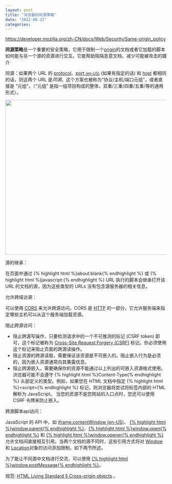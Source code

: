 ```yaml
---
layout: post
title: "浏览器的同源策略"
date: "2022-08-22"
categories: 
---
```

<p><a href="https://developer.mozilla.org/zh-CN/docs/Web/Security/Same-origin_policy">https://developer.mozilla.org/zh-CN/docs/Web/Security/Same-origin_policy</a></p>
<p><strong>同源策略</strong>是一个重要的安全策略，它用于限制一个<a href="https://developer.mozilla.org/zh-CN/docs/Glossary/Origin">origin</a>的文档或者它加载的脚本如何能与另一个源的资源进行交互。它能帮助阻隔恶意文档，减少可能被攻击的媒介</p>
<p>同源：如果两个 URL 的 <a href="https://developer.mozilla.org/zh-CN/docs/Glossary/Protocol">protocol</a>、<a class="only-in-en-us" href="https://developer.mozilla.org/en-US/docs/Glossary/Port" title="Currently only available in English (US)">port <small>(en-US)</small></a> (如果有指定的话) 和 <a href="https://developer.mozilla.org/zh-CN/docs/Glossary/Host">host</a> 都相同的话，则这两个 URL 是<em>同源</em>。这个方案也被称为&ldquo;协议/主机/端口元组&rdquo;，或者直接是 &ldquo;元组&rdquo;。（&ldquo;元组&rdquo; 是指一组项目构成的整体，双重/三重/四重/五重/等的通用形式）。</p>
<p><img height="483" src="/uploads/ckeditor/pictures/310/image-20220822085438-1.png" width="850" /></p>
<p>源的继承：</p>
<p>在页面中通过 {% highlight html %}about:blank{% endhighlight %} 或 {% highlight html %}javascript:{% endhighlight %} URL 执行的脚本会继承打开该 URL 的文档的源，因为这些类型的 URLs 没有包含源服务器的相关信息。</p>
<p>允许跨域访源：</p>
<p>可以使用 <a href="https://developer.mozilla.org/zh-CN/docs/Web/HTTP/CORS">CORS</a> 来允许跨源访问。CORS 是 <a href="https://developer.mozilla.org/zh-CN/docs/Glossary/HTTP">HTTP</a> 的一部分，它允许服务端来指定哪些主机可以从这个服务端加载资源。</p>
<p>阻止跨源访问：</p>
<div class="section-content">
<ul>
<li>阻止跨源写操作，只要检测请求中的一个不可推测的标记 (CSRF token) 即可，这个标记被称为 <a class="external" href="https://owasp.org/www-community/attacks/csrf" rel=" noopener">Cross-Site Request Forgery (CSRF)</a> 标记。你必须使用这个标记来阻止页面的跨源读操作。</li>
<li>阻止资源的跨源读取，需要保证该资源是不可嵌入的。阻止嵌入行为是必须的，因为嵌入资源通常向其暴露信息。</li>
<li>阻止跨源嵌入，需要确保你的资源不能通过以上列出的可嵌入资源格式使用。浏览器可能不会遵守 {% highlight html %}Content-Type{% endhighlight %} 头部定义的类型。例如，如果您在 HTML 文档中指定 {% highlight html %}&lt;script&gt;{% endhighlight %} 标记，则浏览器将尝试将标签内部的 HTML 解析为 JavaScript。 当您的资源不是您网站的入口点时，您还可以使用 CSRF 令牌来防止嵌入。</li>
</ul>
<p>跨源脚本api访问：</p>
<div class="section-content">
<p>JavaScript 的 API 中，如 <a class="only-in-en-us" href="https://developer.mozilla.org/en-US/docs/Web/API/HTMLIFrameElement" title="Currently only available in English (US)">iframe.contentWindow (en-US)</a>、 <a href="https://developer.mozilla.org/zh-CN/docs/Web/API/Window/parent">{% highlight html %}window.parent{% endhighlight %}</a>、<a href="https://developer.mozilla.org/zh-CN/docs/Web/API/Window/open">{% highlight html %}window.open{% endhighlight %}</a> 和 <a href="https://developer.mozilla.org/zh-CN/docs/Web/API/Window/opener">{% highlight html %}window.opener{% endhighlight %}</a> 允许文档间直接相互引用。当两个文档的源不同时，这些引用方式将对 <a class="external" href="https://www.whatwg.org/specs/web-apps/current-work/multipage/browsers.html#security-window" rel=" noopener">Window</a> 和 <a class="external" href="https://www.whatwg.org/specs/web-apps/current-work/multipage/history.html#security-location" rel=" noopener">Location</a>对象的访问添加限制，如下两节所述。</p>
<p>为了能让不同源中文档进行交流，可以使用 <a href="https://developer.mozilla.org/zh-CN/docs/Web/API/Window/postMessage">{% highlight html %}window.postMessage{% endhighlight %}</a>。</p>
<p>规范: <a class="external" href="https://html.spec.whatwg.org/multipage/browsers.html#cross-origin-objects" rel=" noopener">HTML Living Standard &sect; Cross-origin objects</a> 。</p>
</div>
</div>
